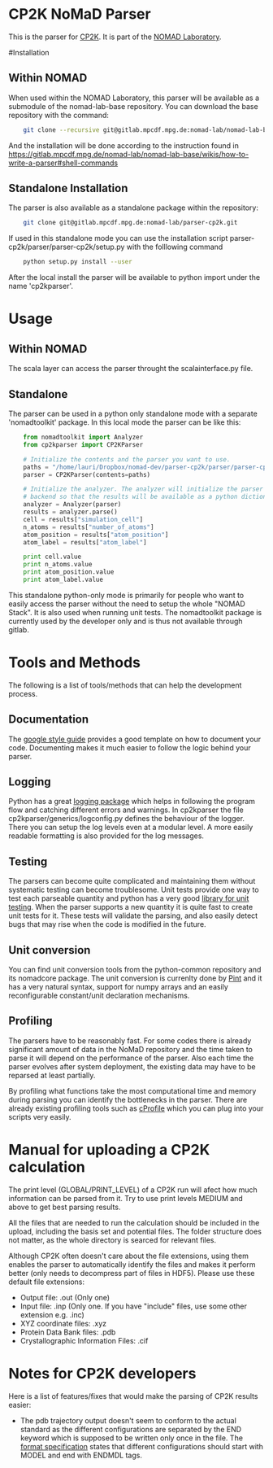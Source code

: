 # CP2K NoMaD Parser
This is the parser for [CP2K](https://www.cp2k.org/).
It is part of the [NOMAD Laboratory](http://nomad-lab.eu).

#Installation

## Within NOMAD
When used within the NOMAD Laboratory, this parser will be available as a
submodule of the nomad-lab-base repository. You can download the base repository
with the command:

```sh
    git clone --recursive git@gitlab.mpcdf.mpg.de:nomad-lab/nomad-lab-base.git
```

And the installation will be done according to the instruction found in
https://gitlab.mpcdf.mpg.de/nomad-lab/nomad-lab-base/wikis/how-to-write-a-parser#shell-commands

## Standalone Installation
The parser is also available as a standalone package within the repository:

```sh
    git clone git@gitlab.mpcdf.mpg.de:nomad-lab/parser-cp2k.git
```

If used in this standalone mode you can use the installation script
parser-cp2k/parser/parser-cp2k/setup.py with the folllowing command

```sh
    python setup.py install --user
```

After the local install the parser will be available to python import under the name
'cp2kparser'.

# Usage

## Within NOMAD
The scala layer can access the parser throught the scalainterface.py file.

## Standalone
The parser can be used in a python only standalone mode with a separate
'nomadtoolkit' package. In this local mode the parser can be like this:

```python
    from nomadtoolkit import Analyzer
    from cp2kparser import CP2KParser

    # Initialize the contents and the parser you want to use.
    paths = "/home/lauri/Dropbox/nomad-dev/parser-cp2k/parser/parser-cp2k/cp2kparser/tests/cp2k_2.6.2/functionals/lda"
    parser = CP2KParser(contents=paths)

    # Initialize the analyzer. The analyzer will initialize the parser with a local
    # backend so that the results will be available as a python dictionary.
    analyzer = Analyzer(parser)
    results = analyzer.parse()
    cell = results["simulation_cell"]
    n_atoms = results["number_of_atoms"]
    atom_position = results["atom_position"]
    atom_label = results["atom_label"]

    print cell.value
    print n_atoms.value
    print atom_position.value
    print atom_label.value
```

This standalone python-only mode is primarily for people who want to easily
access the parser without the need to setup the whole "NOMAD Stack". It is also
used when running unit tests. The nomadtoolkit package is currently used by the
developer only and is thus not available through gitlab.

# Tools and Methods

The following is a list of tools/methods that can help the development process.

## Documentation
The [google style guide](https://google.github.io/styleguide/pyguide.html?showone=Comments#Comments) provides a good template on how to document your code.
Documenting makes it much easier to follow the logic behind your parser.

## Logging
Python has a great [logging
package](https://docs.python.org/2/library/logging.html) which helps in
following the program flow and catching different errors and warnings. In
cp2kparser the file cp2kparser/generics/logconfig.py defines the behaviour of
the logger. There you can setup the log levels even at a modular level. A more
easily readable formatting is also provided for the log messages.

## Testing
The parsers can become quite complicated and maintaining them without
systematic testing can become troublesome. Unit tests provide one way to
test each parseable quantity and python has a very good [library for
unit testing](https://docs.python.org/2/library/unittest.html). When the parser
supports a new quantity it is quite fast to create unit tests for it. These
tests will validate the parsing, and also easily detect bugs that may rise when
the code is modified in the future.

## Unit conversion
You can find unit conversion tools from the python-common repository and its
nomadcore package.  The unit conversion is currenlty done by
[Pint](https://pint.readthedocs.org/en/0.6/) and it has a very natural syntax,
support for numpy arrays and an easily reconfigurable constant/unit declaration
mechanisms.

## Profiling
The parsers have to be reasonably fast. For some codes there is already
significant amount of data in the NoMaD repository and the time taken to parse
it will depend on the performance of the parser. Also each time the parser
evolves after system deployment, the existing data may have to be reparsed at
least partially.

By profiling what functions take the most computational time and memory during
parsing you can identify the bottlenecks in the parser. There are already
existing profiling tools such as
[cProfile](https://docs.python.org/2/library/profile.html#module-cProfile)
which you can plug into your scripts very easily.

# Manual for uploading a CP2K calculation
The print level (GLOBAL/PRINT_LEVEL) of a CP2K run will afect how much
information can be parsed from it. Try to use print levels MEDIUM and above to
get best parsing results.

All the files that are needed to run the calculation should be included in the
upload, including the basis set and potential files. The folder structure does
not matter, as the whole directory is searced for relevant files.

Although CP2K often doesn't care about the file extensions, using them enables
the parser to automatically identify the files and makes it perform better
(only needs to decompress part of files in HDF5). Please use these default file
extensions:
 - Output file: .out (Only one)
 - Input file: .inp (Only one. If you have "include" files, use some other extension e.g. .inc)
 - XYZ coordinate files: .xyz
 - Protein Data Bank files: .pdb
 - Crystallographic Information Files: .cif

# Notes for CP2K developers
Here is a list of features/fixes that would make the parsing of CP2K results
easier:
 - The pdb trajectory output doesn't seem to conform to the actual standard as
   the different configurations are separated by the END keyword which is
   supposed to be written only once in the file. The [format specification](http://www.wwpdb.org/documentation/file-format)
   states that different configurations should start with MODEL and end with
   ENDMDL tags.

